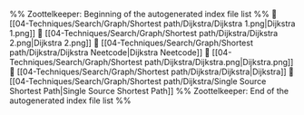 %% Zoottelkeeper: Beginning of the autogenerated index file list  %%
📄 [[04-Techniques/Search/Graph/Shortest path/Dijkstra/Dijkstra 1.png|Dijkstra 1.png]]
📄 [[04-Techniques/Search/Graph/Shortest path/Dijkstra/Dijkstra 2.png|Dijkstra 2.png]]
📄 [[04-Techniques/Search/Graph/Shortest path/Dijkstra/Dijkstra Neetcode|Dijkstra Neetcode]]
📄 [[04-Techniques/Search/Graph/Shortest path/Dijkstra/Dijkstra.png|Dijkstra.png]]
📄 [[04-Techniques/Search/Graph/Shortest path/Dijkstra/Dijkstra|Dijkstra]]
📄 [[04-Techniques/Search/Graph/Shortest path/Dijkstra/Single Source Shortest Path|Single Source Shortest Path]]
%% Zoottelkeeper: End of the autogenerated index file list  %%
